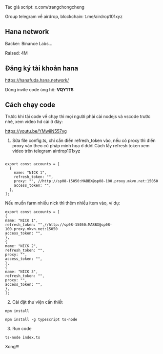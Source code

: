 Tác giả script: x.com/trangchongcheng

Group telegram về airdrop, blockchain: t.me/airdrop101xyz

## Hana network

Backer: Binance Labs...

Raised: 4M

## Đăng ký tài khoản hana

https://hanafuda.hana.network/

Dùng invite code ủng hộ: **VQY1TS**

## Cách chạy code

Trước khi tải code về chạy thì mọi người phải cài nodejs và vscode trước nhé, xem video hd cài ở đây:

https://youtu.be/YMwiiN557yg

1. Sửa file config.ts, chỉ cần điền refresh_token vào, nếu có proxy thì điền proxy vào theo cú pháp minh họa ở dưới.Cách lấy refresh token xem video trên telegram airdrop101xyz

```

export const accounts = [
  {
    name: "NICK 1",
    refresh_token: "",
    proxy: "", //http://sp08-15050:MABBX@sp08-100.proxy.mkvn.net:15050
    access_token: "",
  },
];

```

Nếu muốn farm nhiều nick thì thêm nhiều item vào, ví dụ:

```
export const accounts = [
{
name: "NICK 1",
refresh_token: "",//http://sp08-15050:MABBX@sp08-100.proxy.mkvn.net:15050
access_token: "",
},
{
name: "NICK 2",
refresh_token: "",
proxy: "",
access_token: "",
},
{
name: "NICK 3",
refresh_token: "",
proxy: "",
access_token: "",
},
];
```

2. Cài đặt thư viện cần thiết

```
npm install
```

```
npm install -g typescript ts-node

```

3. Run code

```
ts-node index.ts
```

Xong!!!
